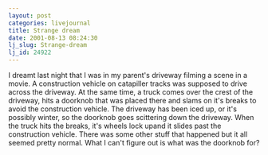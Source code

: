 ```yaml
---
layout: post
categories: livejournal
title: Strange dream
date: 2001-08-13 08:24:30
lj_slug: Strange-dream
lj_id: 24922
---
```

I dreamt last night that I was in my parent's driveway filming a scene in a movie. A construction vehicle on catapiller tracks was supposed to drive across the driveway. At the same time, a truck comes over the crest of the driveway, hits a doorknob that was placed there and slams on it's breaks to avoid the construction vehicle. The driveway has been iced up, or it's possibly winter, so the doorknob goes scittering down the driveway. When the truck hits the breaks, it's wheels lock upand it slides past the construction vehicle. There was some other stuff that happened but it all seemed pretty normal. What I can't figure out is what was the doorknob for?
